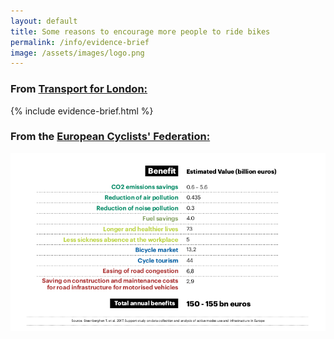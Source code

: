 ```yaml
---
layout: default
title: Some reasons to encourage more people to ride bikes
permalink: /info/evidence-brief
image: /assets/images/logo.png
---
```


### From [Transport for London:](http://content.tfl.gov.uk/walking-cycling-economic-benefits-summary-pack.pdf)

{% include evidence-brief.html %}

### From the [European Cyclists' Federation:](https://ecf.com/sites/ecf.com/files/TheBenefitsOfCycling2018.pdf)


<img src = "/assets/images/TheBenefitsOfCycling2018.png" class = "img-fluid" alt = "Global annual benefit of cycling">

